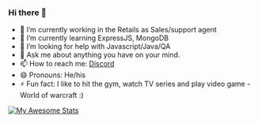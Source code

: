 ### Hi there 👋

- 🔭 I’m currently working in the Retails as Sales/support agent
- 🌱 I’m currently learning ExpressJS, MongoDB
- 🤔 I’m looking for help with Javascript/Java/QA
- 💬 Ask me about anything you have on your mind.
- 📫 How to reach me: <a href ="https://discordapp.com/users/478950794914299925/"> Discord </a> 
- 😄 Pronouns: He/his
- ⚡ Fun fact: I like to hit the gym, watch TV series and play video game - World of warcraft :) 

[![My Awesome Stats](https://awesome-github-stats.azurewebsites.net/user-stats/dimitrov93)](https://git.io/awesome-stats-card)
